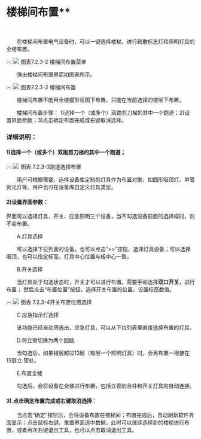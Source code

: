 #  楼梯间布置**
<br/>

&emsp;&emsp;在楼梯间布置电气设备时，可以一键选择楼梯，进行疏散标志灯和照明灯具的全楼布置。


:-: ![](images/402.png)
图表7.2.3-2 楼梯间布置菜单

&emsp;&emsp;弹出楼梯间布置界面如图表所示。


:-: ![](images/403.png)
图表7.2.3-2 楼梯间布置

&emsp;&emsp;楼梯间布置不能再全楼模型视图下布置，只能在当前选择的楼层下布置。

&emsp;&emsp;楼梯间布置步骤： 1)选择一个（或多个）双跑剪刀梯的其中一个跑道；2)设置界面参数；3)点击确定布置完成或右键取消选择。

### 详细说明：

#### 1)选择一个（或多个）双跑剪刀梯的其中一个跑道；

:-: ![](images/404.png)
图表 7.2.3-3跑道选择布置

&emsp;&emsp;用户可根据需要，选择设备库定制的灯具作为布置对象，如圆形吸顶灯、单管荧光灯等。用户也可在设备库自定义灯具类型。

#### 2)设置界面参数：

界面可以选择灯具、开关、应急照明三个设备，当不勾选设备前面的选择框时，则不会布置。

&emsp;&emsp;A.灯具选择

&emsp;&emsp;可以选择下拉列表的设备，也可以点击“>>”按钮，选择灯具设备；可以选择吸顶，也可以指定标高，灯具中心位置与板中心一致。

&emsp;&emsp;B.开关选择

&emsp;&emsp;当灯具处于勾选状态时，开关才可以进行布置。需要手动选择**双口开关**，进行布置；  然后点击“布置位置”按钮，选择开关布置的位置，设置标高数值。

:-: ![](images/405.png)
图表 7.2.3-4开关布置位置选择

&emsp;&emsp;C.应急指示灯选择

&emsp;&emsp;该功能已经自动筛选出，应急灯具，可以从下拉列表里直接选择布置的灯具。

&emsp;&emsp;D.将立管切换为两个回路

&emsp;&emsp;当勾选后，如果楼层超过13层（每层一个照明灯具）时，会再布置一根接在13层立  管处。

&emsp;&emsp;E.布置全楼

&emsp;&emsp;勾选后，会将设备在全楼进行布置，包括立管的合并和开关灯具的自动连接。

#### 3).点击确定布置完成或右键取消选择：

&emsp;&emsp;当点击“确定”按钮后，会将设备布置在楼梯间；布置完成后，自动刷新软件界面显示；点击鼠标右键，重置界面选中数据，此时可以继续选择新的楼梯进行布置，或者再次右键退出工具，也可以点击取消退出工具。